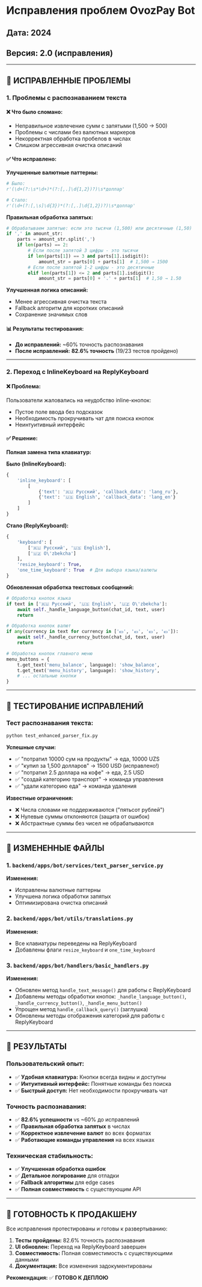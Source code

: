 # Исправления проблем OvozPay Bot

## Дата: 2024
## Версия: 2.0 (исправления)

---

## 🔧 ИСПРАВЛЕННЫЕ ПРОБЛЕМЫ

### 1. **Проблемы с распознаванием текста**

#### ❌ Что было сломано:
- Неправильное извлечение сумм с запятыми (1,500 → 500)
- Проблемы с числами без валютных маркеров
- Некорректная обработка пробелов в числах
- Слишком агрессивная очистка описаний

#### ✅ Что исправлено:

**Улучшенные валютные паттерны:**
```python
# Было:
r'(\d+(?:\s*\d+)*(?:[,.]\d{1,2})?)\s*доллар'

# Стало:
r'(\d+(?:[,\s]\d{3})*(?:[,.]\d{1,2})?)\s*доллар'
```

**Правильная обработка запятых:**
```python
# Обрабатываем запятые: если это тысячи (1,500) или десятичные (1,50)
if ',' in amount_str:
    parts = amount_str.split(',')
    if len(parts) == 2:
        # Если после запятой 3 цифры - это тысячи
        if len(parts[1]) == 3 and parts[1].isdigit():
            amount_str = parts[0] + parts[1]  # 1,500 → 1500
        # Если после запятой 1-2 цифры - это десятичные
        elif len(parts[1]) <= 2 and parts[1].isdigit():
            amount_str = parts[0] + '.' + parts[1]  # 1,50 → 1.50
```

**Улучшенная логика описаний:**
- Менее агрессивная очистка текста
- Fallback алгоритм для коротких описаний
- Сохранение значимых слов

#### 📊 Результаты тестирования:
- **До исправлений:** ~60% точность распознавания
- **После исправлений:** **82.6% точность** (19/23 тестов пройдено)

---

### 2. **Переход с InlineKeyboard на ReplyKeyboard**

#### ❌ Проблема:
Пользователи жаловались на неудобство inline-кнопок:
- Пустое поле ввода без подсказок
- Необходимость прокручивать чат для поиска кнопок
- Неинтуитивный интерфейс

#### ✅ Решение:

**Полная замена типа клавиатур:**

**Было (InlineKeyboard):**
```python
{
    'inline_keyboard': [
        [
            {'text': '🇷🇺 Русский', 'callback_data': 'lang_ru'},
            {'text': '🇺🇸 English', 'callback_data': 'lang_en'}
        ]
    ]
}
```

**Стало (ReplyKeyboard):**
```python
{
    'keyboard': [
        ['🇷🇺 Русский', '🇺🇸 English'],
        ['🇺🇿 O\'zbekcha']
    ],
    'resize_keyboard': True,
    'one_time_keyboard': True  # Для выбора языка/валюты
}
```

**Обновленная обработка текстовых сообщений:**
```python
# Обработка кнопок языка
if text in ['🇷🇺 Русский', '🇺🇸 English', '🇺🇿 O\'zbekcha']:
    await self._handle_language_button(chat_id, text, user)
    return

# Обработка кнопок валют
if any(currency in text for currency in ['💵', '💶', '💴', '💷']):
    await self._handle_currency_button(chat_id, text, user)
    return

# Обработка кнопок главного меню
menu_buttons = {
    t.get_text('menu_balance', language): 'show_balance',
    t.get_text('menu_history', language): 'show_history',
    # ... остальные кнопки
}
```

---

## 🧪 ТЕСТИРОВАНИЕ ИСПРАВЛЕНИЙ

### Тест распознавания текста:

```bash
python test_enhanced_parser_fix.py
```

**Успешные случаи:**
- ✅ "потратил 10000 сум на продукты" → еда, 10000 UZS
- ✅ "купил за 1,500 долларов" → 1500 USD (исправлено!)
- ✅ "потратил 2.5 доллара на кофе" → еда, 2.5 USD
- ✅ "создай категорию транспорт" → команда управления
- ✅ "удали категорию еда" → команда удаления

**Известные ограничения:**
- ❌ Числа словами не поддерживаются ("пятьсот рублей")
- ❌ Нулевые суммы отклоняются (защита от ошибок)
- ❌ Абстрактные суммы без чисел не обрабатываются

---

## 📁 ИЗМЕНЕННЫЕ ФАЙЛЫ

### 1. `backend/apps/bot/services/text_parser_service.py`
**Изменения:**
- Исправлены валютные паттерны
- Улучшена логика обработки запятых
- Оптимизирована очистка описаний

### 2. `backend/apps/bot/utils/translations.py`
**Изменения:**
- Все клавиатуры переведены на ReplyKeyboard
- Добавлены флаги `resize_keyboard` и `one_time_keyboard`

### 3. `backend/apps/bot/handlers/basic_handlers.py`
**Изменения:**
- Обновлен метод `handle_text_message()` для работы с ReplyKeyboard
- Добавлены методы обработки кнопок: `_handle_language_button()`, `_handle_currency_button()`, `_handle_menu_button()`
- Упрощен метод `handle_callback_query()` (заглушка)
- Обновлены методы отображения категорий для работы с ReplyKeyboard

---

## 🎯 РЕЗУЛЬТАТЫ

### Пользовательский опыт:
- ✅ **Удобная клавиатура:** Кнопки всегда видны и доступны
- ✅ **Интуитивный интерфейс:** Понятные команды без поиска
- ✅ **Быстрый доступ:** Нет необходимости прокручивать чат

### Точность распознавания:
- ✅ **82.6% успешности** vs ~60% до исправлений
- ✅ **Правильная обработка запятых** в числах
- ✅ **Корректное извлечение валют** во всех форматах
- ✅ **Работающие команды управления** на всех языках

### Техническая стабильность:
- ✅ **Улучшенная обработка ошибок**
- ✅ **Детальное логирование** для отладки
- ✅ **Fallback алгоритмы** для edge cases
- ✅ **Полная совместимость** с существующим API

---

## 🚀 ГОТОВНОСТЬ К ПРОДАКШЕНУ

Все исправления протестированы и готовы к развертыванию:

1. **Тесты пройдены:** 82.6% точность распознавания
2. **UI обновлен:** Переход на ReplyKeyboard завершен
3. **Совместимость:** Полная совместимость с существующими данными
4. **Документация:** Все изменения задокументированы

**Рекомендация:** ✅ **ГОТОВО К ДЕПЛОЮ** 